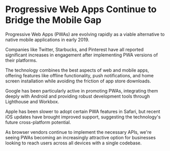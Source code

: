 # Progressive Web Apps Continue to Bridge the Mobile Gap

Progressive Web Apps (PWAs) are evolving rapidly as a viable alternative to native mobile applications in early 2019.

Companies like Twitter, Starbucks, and Pinterest have all reported significant increases in engagement after implementing PWA versions of their platforms.

The technology combines the best aspects of web and mobile apps, offering features like offline functionality, push notifications, and home screen installation while avoiding the friction of app store downloads.

Google has been particularly active in promoting PWAs, integrating them deeply with Android and providing robust development tools through Lighthouse and Workbox.

Apple has been slower to adopt certain PWA features in Safari, but recent iOS updates have brought improved support, suggesting the technology's future cross-platform potential.

As browser vendors continue to implement the necessary APIs, we're seeing PWAs becoming an increasingly attractive option for businesses looking to reach users across all devices with a single codebase.